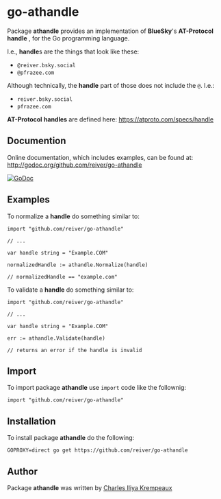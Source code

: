 # go-athandle

Package **athandle** provides an implementation of **BlueSky**'s **AT-Protocol** **handle** , for the Go programming language.

I.e., **handle**s are the things that look like these:

* `@reiver.bsky.social`
* `@pfrazee.com`

Although technically, the **handle** part of those does not include the `@`.
I.e.:

* `reiver.bsky.social`
* `pfrazee.com`

**AT-Protocol** **handles** are defined here:
https://atproto.com/specs/handle

## Documention

Online documentation, which includes examples, can be found at: http://godoc.org/github.com/reiver/go-athandle

[![GoDoc](https://godoc.org/github.com/reiver/go-athandle?status.svg)](https://godoc.org/github.com/reiver/go-athandle)

## Examples

To normalize a **handle** do something similar to:

```golang
import "github.com/reiver/go-athandle"

// ...

var handle string = "Example.COM"

normalizedHandle := athandle.Normalize(handle)

// normalizedHandle == "example.com"
```

To validate a **handle** do something similar to:

```golang
import "github.com/reiver/go-athandle"

// ...

var handle string = "Example.COM"

err := athandle.Validate(handle)

// returns an error if the handle is invalid
```

## Import

To import package **athandle** use `import` code like the follownig:
```
import "github.com/reiver/go-athandle"
```

## Installation

To install package **athandle** do the following:
```
GOPROXY=direct go get https://github.com/reiver/go-athandle
```

## Author

Package **athandle** was written by [Charles Iliya Krempeaux](http://reiver.link)
